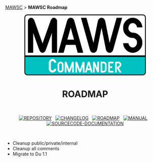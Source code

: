 <!-- b220618.120857 -->

[MAWSC](https://github.com/spectrum-health-systems/MAWSC) &gt; **MAWSC Roadmap**

<div align="center">

  <img src="../.github/Logo/maws-logo-commander-512x256.png" alt="MAWSC logo" width="384">
  <h1> 
  ROADMAP
  </h1>

  <br>

  [![REPOSITORY](https://img.shields.io/badge/REPOSITORY-007474?style=for-the-badge)](https://github.com/spectrum-health-systems/MAWSC)&nbsp;&nbsp;&nbsp;[![CHANGELOG](https://img.shields.io/badge/CHANGELOG-007474?style=for-the-badge)](CHANGELOG.md)&nbsp;&nbsp;&nbsp;[![ROADMAP](https://img.shields.io/badge/ROADMAP-00c0c0?style=for-the-badge)](ROADMAP.md)&nbsp;&nbsp;&nbsp;[![MANUAL](https://img.shields.io/badge/MANUAL-007474?style=for-the-badge)](./Manual/MAWSC-Manual.md)&nbsp;&nbsp;&nbsp;[![SOURCECODE-DOCUMENTATION](https://img.shields.io/badge/SOURCECODE%20DOCUMENTATION-007474?style=for-the-badge)](./Sourcecode/MAWSC-Sourcecode.md)

</div>

<br>

* Cleanup public/private/internal
* Cleanup all comments
* Migrate to Du 1.1